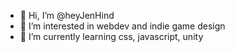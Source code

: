 - 👋 Hi, I’m @heyJenHind
- 👀 I’m interested in webdev and indie game design
- 🌱 I’m currently learning css, javascript, unity

<!---
heyJenHind/heyJenHind is a ✨ special ✨ repository because its `README.md` (this file) appears on your GitHub profile.
You can click the Preview link to take a look at your changes.
--->
